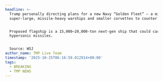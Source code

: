 ```yaml
---
headline: >-
  Trump personally directing plans for a new Navy “Golden Fleet” — a mix of
  super-large, missile-heavy warships and smaller corvettes to counter China.


  Proposed flagship is a 15,000–20,000-ton next-gen ship that could carry
  hypersonic missiles.


  Source: WSJ
author_name: TMP Live Team
timestamp: '2025-10-25T06:16:59.012914+00:00'
tags:
  - BREAKING
  - TMP NEWS
---
```


